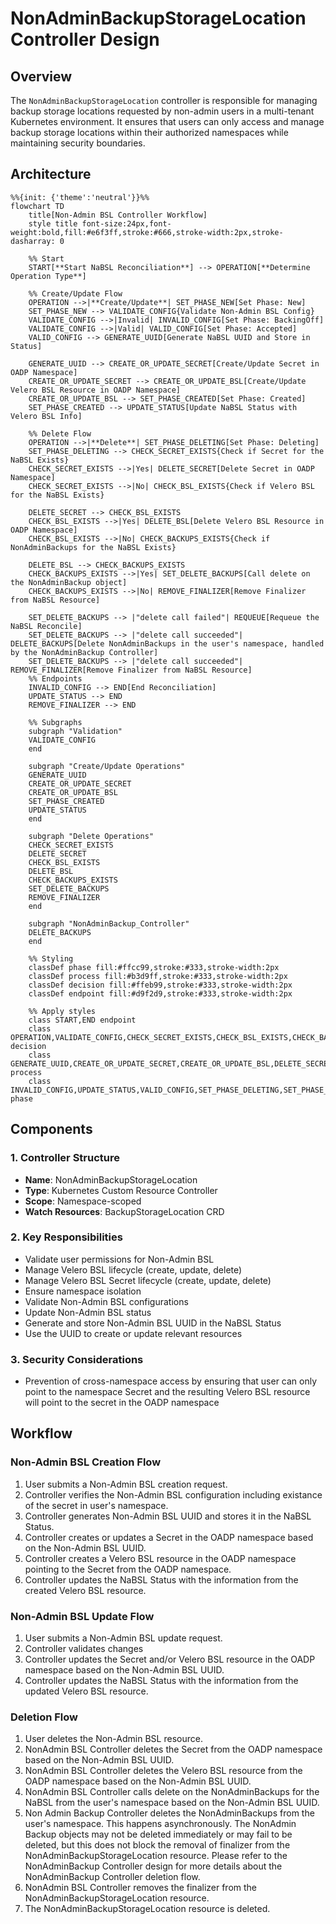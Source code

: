 # NonAdminBackupStorageLocation Controller Design

## Overview
The `NonAdminBackupStorageLocation` controller is responsible for managing backup storage locations requested by non-admin users in a multi-tenant Kubernetes environment. It ensures that users can only access and manage backup storage locations within their authorized namespaces while maintaining security boundaries.

## Architecture

```mermaid
%%{init: {'theme':'neutral'}}%%
flowchart TD
    title[Non-Admin BSL Controller Workflow]
    style title font-size:24px,font-weight:bold,fill:#e6f3ff,stroke:#666,stroke-width:2px,stroke-dasharray: 0

    %% Start
    START[**Start NaBSL Reconciliation**] --> OPERATION[**Determine Operation Type**]

    %% Create/Update Flow
    OPERATION -->|**Create/Update**| SET_PHASE_NEW[Set Phase: New]
    SET_PHASE_NEW --> VALIDATE_CONFIG{Validate Non-Admin BSL Config}
    VALIDATE_CONFIG -->|Invalid| INVALID_CONFIG[Set Phase: BackingOff]
    VALIDATE_CONFIG -->|Valid| VALID_CONFIG[Set Phase: Accepted]
    VALID_CONFIG --> GENERATE_UUID[Generate NaBSL UUID and Store in Status]

    GENERATE_UUID --> CREATE_OR_UPDATE_SECRET[Create/Update Secret in OADP Namespace]
    CREATE_OR_UPDATE_SECRET --> CREATE_OR_UPDATE_BSL[Create/Update Velero BSL Resource in OADP Namespace]
    CREATE_OR_UPDATE_BSL --> SET_PHASE_CREATED[Set Phase: Created]
    SET_PHASE_CREATED --> UPDATE_STATUS[Update NaBSL Status with Velero BSL Info]

    %% Delete Flow
    OPERATION -->|**Delete**| SET_PHASE_DELETING[Set Phase: Deleting]
    SET_PHASE_DELETING --> CHECK_SECRET_EXISTS{Check if Secret for the NaBSL Exists}
    CHECK_SECRET_EXISTS -->|Yes| DELETE_SECRET[Delete Secret in OADP Namespace]
    CHECK_SECRET_EXISTS -->|No| CHECK_BSL_EXISTS{Check if Velero BSL for the NaBSL Exists}

    DELETE_SECRET --> CHECK_BSL_EXISTS
    CHECK_BSL_EXISTS -->|Yes| DELETE_BSL[Delete Velero BSL Resource in OADP Namespace]
    CHECK_BSL_EXISTS -->|No| CHECK_BACKUPS_EXISTS{Check if NonAdminBackups for the NaBSL Exists}

    DELETE_BSL --> CHECK_BACKUPS_EXISTS
    CHECK_BACKUPS_EXISTS -->|Yes| SET_DELETE_BACKUPS[Call delete on the NonAdminBackup object]
    CHECK_BACKUPS_EXISTS -->|No| REMOVE_FINALIZER[Remove Finalizer from NaBSL Resource]

    SET_DELETE_BACKUPS --> |"delete call failed"| REQUEUE[Requeue the NaBSL Reconcile]
    SET_DELETE_BACKUPS --> |"delete call succeeded"| DELETE_BACKUPS[Delete NonAdminBackups in the user's namespace, handled by the NonAdminBackup Controller]
    SET_DELETE_BACKUPS --> |"delete call succeeded"| REMOVE_FINALIZER[Remove Finalizer from NaBSL Resource]
    %% Endpoints
    INVALID_CONFIG --> END[End Reconciliation]
    UPDATE_STATUS --> END
    REMOVE_FINALIZER --> END

    %% Subgraphs
    subgraph "Validation"
    VALIDATE_CONFIG
    end

    subgraph "Create/Update Operations"
    GENERATE_UUID
    CREATE_OR_UPDATE_SECRET
    CREATE_OR_UPDATE_BSL
    SET_PHASE_CREATED
    UPDATE_STATUS
    end

    subgraph "Delete Operations"
    CHECK_SECRET_EXISTS
    DELETE_SECRET
    CHECK_BSL_EXISTS
    DELETE_BSL
    CHECK_BACKUPS_EXISTS
    SET_DELETE_BACKUPS
    REMOVE_FINALIZER
    end

    subgraph "NonAdminBackup_Controller"
    DELETE_BACKUPS
    end

    %% Styling
    classDef phase fill:#ffcc99,stroke:#333,stroke-width:2px
    classDef process fill:#b3d9ff,stroke:#333,stroke-width:2px
    classDef decision fill:#ffeb99,stroke:#333,stroke-width:2px
    classDef endpoint fill:#d9f2d9,stroke:#333,stroke-width:2px

    %% Apply styles
    class START,END endpoint
    class OPERATION,VALIDATE_CONFIG,CHECK_SECRET_EXISTS,CHECK_BSL_EXISTS,CHECK_BACKUPS_EXISTS decision
    class GENERATE_UUID,CREATE_OR_UPDATE_SECRET,CREATE_OR_UPDATE_BSL,DELETE_SECRET,DELETE_BSL,DELETE_BACKUPS,REMOVE_FINALIZER process
    class INVALID_CONFIG,UPDATE_STATUS,VALID_CONFIG,SET_PHASE_DELETING,SET_PHASE_NEW,SET_PHASE_CREATED phase
```

## Components

### 1. Controller Structure
- **Name**: NonAdminBackupStorageLocation
- **Type**: Kubernetes Custom Resource Controller
- **Scope**: Namespace-scoped
- **Watch Resources**: BackupStorageLocation CRD

### 2. Key Responsibilities
- Validate user permissions for Non-Admin BSL
- Manage Velero BSL lifecycle (create, update, delete)
- Manage Velero BSL Secret lifecycle (create, update, delete)
- Ensure namespace isolation
- Validate Non-Admin BSL configurations
- Update Non-Admin BSL status
- Generate and store Non-Admin BSL UUID in the NaBSL Status
- Use the UUID to create or update relevant resources

### 3. Security Considerations
- Prevention of cross-namespace access by ensuring that user can only point to the namespace Secret and the resulting Velero BSL resource will point to the secret in the OADP namespace

## Workflow

### Non-Admin BSL Creation Flow
1. User submits a Non-Admin BSL creation request.
2. Controller verifies the Non-Admin BSL configuration including existance of the secret in user's namespace.
3. Controller generates Non-Admin BSL UUID and stores it in the NaBSL Status.
4. Controller creates or updates a Secret in the OADP namespace based on the Non-Admin BSL UUID.
5. Controller creates a Velero BSL resource in the OADP namespace pointing to the Secret from the OADP namespace.
6. Controller updates the NaBSL Status with the information from the created Velero BSL resource.

### Non-Admin BSL Update Flow
1. User submits a Non-Admin BSL update request.
2. Controller validates changes
3. Controller updates the Secret and/or Velero BSL resource in the OADP namespace based on the Non-Admin BSL UUID.
4. Controller updates the NaBSL Status with the information from the updated Velero BSL resource.

### Deletion Flow
1. User deletes the Non-Admin BSL resource.
2. NonAdmin BSL Controller deletes the Secret from the OADP namespace based on the Non-Admin BSL UUID.
3. NonAdmin BSL Controller deletes the Velero BSL resource from the OADP namespace based on the Non-Admin BSL UUID.
4. NonAdmin BSL Controller calls delete on the NonAdminBackups for the NaBSL from the user's namespace based on the Non-Admin BSL UUID.
5. Non Admin Backup Controller deletes the NonAdminBackups from the user's namespace. This happens asynchronously. The NonAdmin Backup objects may not be deleted immediately or may fail to be deleted, but this does not block the removal of finalizer from the NonAdminBackupStorageLocation resource. Please refer to the NonAdminBackup Controller design for more details about the NonAdminBackup Controller deletion flow.
6. NonAdmin BSL Controller removes the finalizer from the NonAdminBackupStorageLocation resource.
7. The NonAdminBackupStorageLocation resource is deleted.
